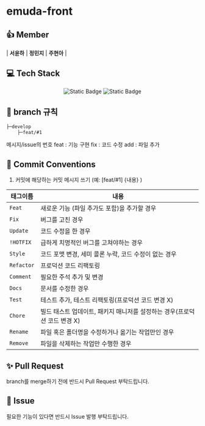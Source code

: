 # emuda-front

## 👍 Member
| **서윤하** | **정민지** | **주현아** |


## 💻 Tech Stack
<div align="center">
<img alt="Static Badge" src="https://img.shields.io/badge/react-61DAFB?style=flat-square&logo=react&logoColor=white">
<img alt="Static Badge" src="https://img.shields.io/badge/javascript-F7DF1E?style=flat-square&logo=javascript&logoColor=white">
</div>


## 🌳 branch 규칙
```bash
├─develop
    ├─feat/#1
```
메시지/issue의 번호
feat : 기능 구현
fix : 코드 수정
add : 파일 추가

## 🔖 Commit Conventions
1. 커밋에 해당하는 커밋 메시지 쓰기 (예: [feat/#1] {내용} )

| 태그이름     | 내용                                          |
|------------|----------------------------------------------------------|
| `Feat`     | 새로운 기능 (파일 추가도 포함)을 추가할 경우                       |
| `Fix `     | 버그를 고친 경우                                             |
| `Update`   | 코드 수정을 한 경우                                 |
| `!HOTFIX`  | 급하게 치명적인 버그를 고쳐야하는 경우                       |
| `Style`    | 코드 포맷 변경, 세미 콜론 누락, 코드 수정이 없는 경우            |
| `Refactor` | 프로덕션 코드 리팩토링                                |
| `Comment`  | 필요한 주석 추가 및 변경                              |
| `Docs`     | 문서를 수정한 경우                                  |
| `Test`     | 테스트 추가, 테스트 리팩토링(프로덕션 코드 변경 X)              |
| `Chore`    | 빌드 태스트 업데이트, 패키지 매니저를 설정하는 경우(프로덕션 코드 변경 X) |
| `Rename`   | 파일 혹은 폴더명을 수정하거나 옮기는 작업만인 경우                |
| `Remove`   | 파일을 삭제하는 작업만 수행한 경우                         |

## ✨ Pull Request

branch를 merge하기 전에 반드시 Pull Request 부탁드립니다.

## 🖤 Issue

필요한 기능이 있다면 반드시 Issue 발행 부탁드립니다.
